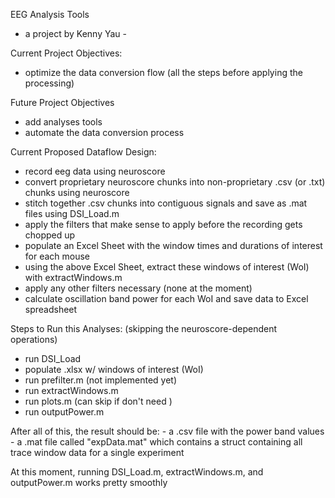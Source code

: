 EEG Analysis Tools
- a project by Kenny Yau -

Current Project Objectives:
- optimize the data conversion flow (all the steps before applying the processing)

Future Project Objectives
- add analyses tools
- automate the data conversion process

Current Proposed Dataflow Design:
- record eeg data using neuroscore
- convert proprietary neuroscore chunks into non-proprietary .csv (or .txt) chunks using neuroscore
- stitch together .csv chunks into contiguous signals and save as .mat files using DSI_Load.m
- apply the filters that make sense to apply before the recording gets chopped up
- populate an Excel Sheet with the window times and durations of interest for each mouse
- using the above Excel Sheet, extract these windows of interest (WoI) with extractWindows.m
- apply any other filters necessary (none at the moment)
- calculate oscillation band power for each WoI and save data to Excel spreadsheet

Steps to Run this Analyses:
(skipping the neuroscore-dependent operations)
- run DSI_Load
- populate .xlsx w/ windows of interest (WoI)
- run prefilter.m (not implemented yet)
- run extractWindows.m
- run plots.m (can skip if don't need )
- run outputPower.m

After all of this, the result should be:
	- a .csv file with the power band values
	- a .mat file called "expData.mat" which contains a struct containing all trace window data for a single experiment

At this moment, running DSI_Load.m, extractWindows.m, and outputPower.m works pretty smoothly